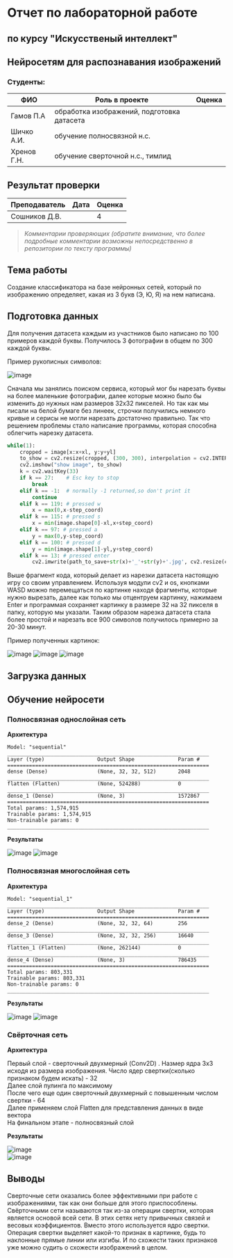 # Отчет по лабораторной работе
## по курсу "Искусственый интеллект"

## Нейросетям для распознавания изображений


### Студенты:

| ФИО        | Роль в проекте                            | Оценка       |
|------------|-------------------------------------------|--------------|
| Гамов П.А  | обработка изображений, подготовка датасета|              |
| Шичко А.И. | обучение полносвязной н.с.                |              |
| Хренов Г.Н.| обучение сверточной н.с., тимлид          |              |

## Результат проверки

| Преподаватель     | Дата         |  Оценка       |
|-------------------|--------------|---------------|
| Сошников Д.В. |              |      4         |

> *Комментарии проверяющих (обратите внимание, что более подробные комментарии возможны непосредственно в репозитории по тексту программы)*

## Тема работы

Создание классификатора на базе нейронных сетей, который по изображению определяет, какая из 3 букв (Э, Ю, Я) на нем написана.

## Подготовка данных

<!-- Приведите фотографии исходных листков с рукописными символами:
![Концептуализация](https://upload.wikimedia.org/wikipedia/commons/2/27/MnistExamples.png)

Как осуществлялась подготовка датасета? С какими сложностями пришлось столкнуться? Фрагменты кода для разрезания картинки на части...

Ссылка на получившийся датасет: ... -->

Для получения датасета каждым из участников было написано по 100 примеров каждой буквы. Получилось 3 фотографии в общем по 300 каждой буквы.

Пример рукописных символов:

![image](https://github.com/pagamov/6sem/blob/main/AI/lab_n_n__vision/data/pasha_data.jpg)

Сначала мы занялись поиском сервиса, который мог бы нарезать буквы на более маленькие фотографии, далее которые можно было бы изменить до нужных нам размеров 32х32 пикселей. Но так как мы писали на белой бумаге без линеек, строчки получились немного кривые и серисы не могли нарезать достаточно правильно. Так что решением проблемы стало написание программы, которая способна облегчить нарезку датасета.

```python
while(1):
    cropped = image[x:x+xl, y:y+yl]
    to_show = cv2.resize(cropped, (300, 300), interpolation = cv2.INTER_AREA)
    cv2.imshow("show image", to_show)
    k = cv2.waitKey(33)
    if k == 27:    # Esc key to stop
        break
    elif k == -1:  # normally -1 returned,so don't print it
        continue
    elif k == 119: # pressed w
        x = max(0,x-step_coord)
    elif k == 115: # pressed s
        x = min(image.shape[0]-xl,x+step_coord)
    elif k == 97: # pressed a
        y = max(0,y-step_coord)
    elif k == 100: # pressed d
        y = min(image.shape[1]-yl,y+step_coord)
    elif k == 13: # pressed enter
        cv2.imwrite(path_to_save+str(x)+'_'+str(y)+'.jpg', cv2.resize(cropped, (32, 32), interpolation = cv2.INTER_AREA))
```

Выше фрагмент кода, который делает из нарезки датасета настоящую игру со своим управлением. Используя модули cv2 и os, кнопками WASD можно перемещаться по картинке находя фрагменты, которые нужно вырезать, далее как только мы отцентруем картинку, нажимаем Enter и программая сохраняет картинку в размере 32 на 32 пикселя в папку, которую мы указали. Таким образом нарезка датасета стала более простой и нарезать все 900 символов получилось примерно за 20-30 минут.

Пример полученных картинок:

![image](https://github.com/pagamov/6sem/blob/main/AI/lab_n_n__vision/data/1/100_404.jpg)
![image](https://github.com/pagamov/6sem/blob/main/AI/lab_n_n__vision/data/2/1000_2795.jpg)
![image](https://github.com/pagamov/6sem/blob/main/AI/lab_n_n__vision/data/3/1015_1269.jpg)



## Загрузка данных

## Обучение нейросети

### Полносвязная однослойная сеть
**Архитектура**

```
Model: "sequential"
_________________________________________________________________
Layer (type)                 Output Shape              Param #   
=================================================================
dense (Dense)                (None, 32, 32, 512)       2048      
_________________________________________________________________
flatten (Flatten)            (None, 524288)            0         
_________________________________________________________________
dense_1 (Dense)              (None, 3)                 1572867   
=================================================================
Total params: 1,574,915
Trainable params: 1,574,915
Non-trainable params: 0
_________________________________________________________________
```

**Результаты**

![image](pictures/1layer_acc.png)
![image](pictures/1layer_loss.png)

### Полносвязная многослойная сеть
**Архитектура**

```
Model: "sequential_1"
_________________________________________________________________
Layer (type)                 Output Shape              Param #   
=================================================================
dense_2 (Dense)              (None, 32, 32, 64)        256       
_________________________________________________________________
dense_3 (Dense)              (None, 32, 32, 256)       16640     
_________________________________________________________________
flatten_1 (Flatten)          (None, 262144)            0         
_________________________________________________________________
dense_4 (Dense)              (None, 3)                 786435    
=================================================================
Total params: 803,331
Trainable params: 803,331
Non-trainable params: 0
_________________________________________________________________
```

**Результаты**

![image](pictures/2layer_acc.png)
![image](pictures/2layer_loss.png)

### Свёрточная сеть
**Архитектура**  

Первый слой - сверточный двухмерный (Conv2D) . Hазмер ядра 3х3 исходя из размера изображения. Число ядер свертки(сколько признаком будем искать) - 32  
Далее слой пулинга по максимому  
После чего еще один сверточный двухмерный с повышенным числом свертки - 64  
Далее применяем слой Flatten для представления данных в виде вектора  
На финальном этапе - полносвязный слой  

**Результаты**  

![image](https://user-images.githubusercontent.com/54847703/121508927-cfc31480-c9ee-11eb-82fc-2ac7de6a84d6.png)  
![image](https://user-images.githubusercontent.com/54847703/121509023-e7020200-c9ee-11eb-9cb9-1e985f7aa633.png)  

## Выводы

Сверточные сети оказались более эффективными при работе с изображениями, так как они больше для этого приспособлены. Свёрточными сети называются так из-за операции свертки, которая является основой всей сети. В этих сетях нету привычных связей и весовых коэффициентов. Вместо этого используется ядро свертки. Операция свертки выделяет какой-то признак в картинке, будь то наклонные прямые линии или изгибы. И по схожести таких признаков уже можно судить о схожести изображений в целом.   

<!-- Сформулируйте *содержательные* выводы по лабораторной работе. Чему он вас научила? -->
<!-- Над чем заставила задуматься? В чём состояли основные сложности в работе? Насколько эффективной получилась командная работа, и какие методы для повышения эффективности командной работы вы использовали (scrum, slack, ...)? -->
<!--  -->
<!-- Помните, что несодержательные выводы - -->
<!-- самая частая причина снижения оценки. -->
